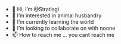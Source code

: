 - 👋 Hi, I’m @Stratisgi
- 👀 I’m interested in animal husbandry
- 🌱 I’m currently learning the world
- 💞️ I’m looking to collaborate on with noone
- 📫 How to reach me ... you cant reach me

<!---
Stratisgi/Stratisgi is a ✨ special ✨ repository because its `README.md` (this file) appears on your GitHub profile.
You can click the Preview link to take a look at your changes.
--->
